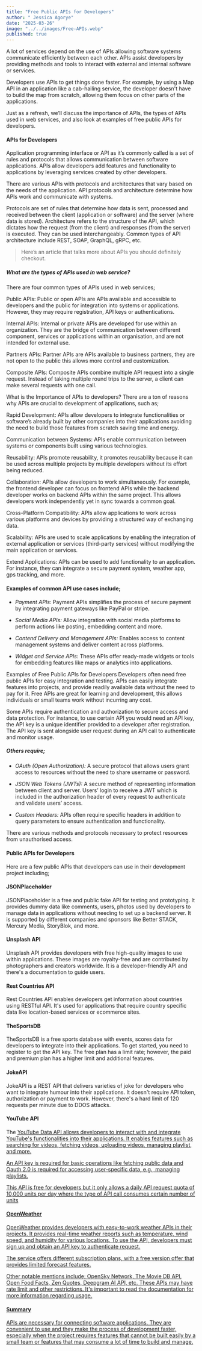 ```yaml
---
title: "Free Public APIs for Developers"
author: " Jessica Agorye"
date: "2025-03-26"
image: "../../images/Free-APIs.webp"
published: true
---
```


A lot of services depend on the use of APIs allowing software systems communicate efficiently between each other. APIs assist developers by providing methods and tools to interact with external and internal software or services.

Developers use APIs to get things done faster. For example, by using a Map API in an application like a cab-hailing service, the developer doesn't have to build the map from scratch, allowing them focus on other parts of the applications.

Just as a refresh, we’ll discuss the importance of APIs, the types of APIs used in web services, and also look at examples of free public APIs for developers.

#### APIs for Developers

Application programming interface or API as it’s commonly called is a set of rules and protocols that allows communication between software applications. APIs allow developers add features and functionality to applications by leveraging services created by other developers.

There are various APIs with protocols and architectures that vary based on the needs of the application. API protocols and architecture determine how APIs work and communicate with systems.

Protocols are set of rules that determine how data is sent, processed and received between the client (application or software) and the server (where data is stored). Architecture refers to the structure of the API, which dictates how the request (from the client) and responses (from the server) is executed. They can be used interchangeably. Common types of API architecture include REST, SOAP, GraphQL, gRPC, etc.

> Here’s an article that talks more about APIs you should definitely checkout.

##### What are the types of APIs used in web service?

There are four common types of APIs used in web services;

Public APIs: Public or open APIs are APIs available and accessible to developers and the public for integration into systems or applications. However, they may require registration, API keys or authentications.

Internal APIs: Internal or private APIs are developed for use within an organization. They are the bridge of communication between different component, services or applications within an organisation, and are not intended for external use.

Partners APIs: Partner APIs are APIs available to business partners, they are not open to the public this allows more control and customization.

Composite APIs: Composite APIs combine multiple API request into a single request. Instead of taking multiple round trips to the server, a client can make several requests with one call.

What is the Importance of APIs to developers?
There are a ton of reasons why APIs are crucial to development of applications, such as;

Rapid Development: APIs allow developers to integrate functionalities or software’s already built by other companies into their applications avoiding the need to build those features from scratch saving time and energy.

Communication between Systems: APIs enable communication between systems or components built using various technologies.

Reusability: APIs promote reusability, it promotes reusability because it can be used across multiple projects by multiple developers without its effort being reduced.

Collaboration: APIs allow developers to work simultaneously. For example, the frontend developer can focus on frontend APIs while the backend developer works on backend APIs within the same project. This allows developers work independently yet in sync towards a common goal.

Cross-Platform Compatibility: APIs allow applications to work across various platforms and devices by providing a structured way of exchanging data.

Scalability: APIs are used to scale applications by enabling the integration of external application or services (third-party services) without modifying the main application or services.

Extend Applications: APIs can be used to add functionality to an application. For instance, they can integrate a secure payment system, weather app, gps tracking, and more.

#### Examples of common API use cases include;

- _Payment APIs:_ Payment APIs simplifies the process of secure payment by integrating payment gateways like PayPal or stripe.

- _Social Media APIs:_ Allow integration with social media platforms to perform actions like posting, embedding content and more.

- _Contend Delivery and Management APIs:_ Enables access to content management systems and deliver content across platforms.

- _Widget and Service APIs:_ These APIs offer ready-made widgets or tools for embedding features like maps or analytics into applications.

Examples of Free Public APIs for Developers
Developers often need free public APIs for easy integration and testing. APIs can easily integrate features into projects, and provide readily available data without the need to pay for it. Free APIs are great for learning and development, this allows individuals or small teams work without incurring any cost.

Some APIs require authentication and authorization to secure access and data protection. For instance, to use certain API you would need an API key, the API key is a unique identifier provided to a developer after registration. The API key is sent alongside user request during an API call to authenticate and monitor usage.

##### Others require;

- _OAuth (Open Authorization):_ A secure protocol that allows users grant access to resources without the need to share username or password.

- _JSON Web Tokens (JWTs):_ A secure method of representing information between client and server. Users’ login to receive a JWT which is included in the authorization header of every request to authenticate and validate users’ access.

- _Custom Headers:_ APIs often require specific headers in addition to query parameters to ensure authentication and functionality.

There are various methods and protocols necessary to protect resources from unauthorised access.

#### Public APIs for Developers

Here are a few public APIs that developers can use in their development project including;

#### JSONPlaceholder

JSONPlaceholder is a free and public fake API for testing and prototyping. It provides dummy data like comments, users, photos used by developers to manage data in applications without needing to set up a backend server. It is supported by different companies and sponsors like Better STACK, Mercury Media, StoryBlok, and more.

#### Unsplash API

Unsplash API provides developers with free high-quality images to use within applications. These images are royalty-free and are contributed by photographers and creators worldwide. It is a developer-friendly API and there's a documentation to guide users.

#### Rest Countries API

Rest Countries API enables developers get information about countries using RESTful API. It's used for applications that require country specific data like location-based services or ecommerce sites.

#### TheSportsDB

TheSportsDB is a free sports database with events, scores data for developers to integrate into their applications. To get started, you need to register to get the API key. The free plan has a limit rate; however, the paid and premium plan has a higher limit and additional features.

#### JokeAPI

JokeAPI is a REST API that delivers varieties of joke for developers who want to integrate humour into their applications. It doesn't require API token, authorization or payment to work. However, there's a hard limit of 120 requests per minute due to DDOS attacks.

#### YouTube API

The <a href="https://developers.google.com/youtube/v3/getting-started" target="_blank">YouTube Data API allows developers to interact with and integrate YouTube's functionalities into their applications. It enables features such as searching for videos, fetching videos, uploading videos, managing playlist, and more.

An API key is required for basic operations like fetching public data and Oauth 2.0 is required for accessing user-specific data, e.g., managing playlists.

This API is free for developers but it only allows a daily API request quota of 10,000 units per day where the type of API call consumes certain number of units

#### OpenWeather

OpenWeather provides developers with easy-to-work weather APIs in their projects. It provides real-time weather reports such as temperature, wind speed, and humidity for various locations. To use the API, developers must sign up and obtain an API key to authenticate request.

The service offers different subscription plans, with a free version offer that provides limited forecast features.

Other notable mentions include; OpenSky Network, The Movie DB API, Open Food Facts, Zen Quotes, Deepgram AI API, etc. These APIs may have rate limit and other restrictions. It's important to read the documentation for more information regarding usage.

#### Summary

APIs are necessary for connecting software applications. They are convenient to use and they make the process of development faster, especially when the project requires features that cannot be built easily by a small team or features that may consume a lot of time to build and manage.
